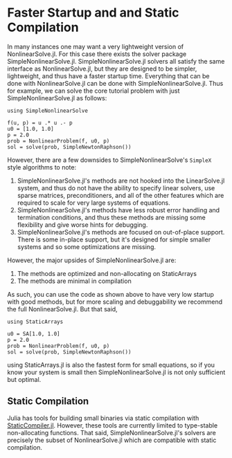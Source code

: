 # Faster Startup and and Static Compilation

In many instances one may want a very lightweight version of NonlinearSolve.jl. For this case there
exists the solver package SimpleNonlinearSolve.jl. SimpleNonlinearSolve.jl solvers all satisfy the
same interface as NonlinearSolve.jl, but they are designed to be simpler, lightweight, and thus
have a faster startup time. Everything that can be done with NonlinearSolve.jl can be done with
SimpleNonlinearSolve.jl. Thus for example, we can solve the core tutorial problem with just SimpleNonlinearSolve.jl
as follows:

```@example simple
using SimpleNonlinearSolve

f(u, p) = u .* u .- p
u0 = [1.0, 1.0]
p = 2.0
prob = NonlinearProblem(f, u0, p)
sol = solve(prob, SimpleNewtonRaphson())
```

However, there are a few downsides to SimpleNonlinearSolve's `SimpleX` style algorithms to note:

 1. SimpleNonlinearSolve.jl's methods are not hooked into the LinearSolve.jl system, and thus do not have
    the ability to specify linear solvers, use sparse matrices, preconditioners, and all of the other features
    which are required to scale for very large systems of equations.
 2. SimpleNonlinearSolve.jl's methods have less robust error handling and termination conditions, and thus
    these methods are missing some flexibility and give worse hints for debugging.
 3. SimpleNonlinearSolve.jl's methods are focused on out-of-place support. There is some in-place support,
    but it's designed for simple smaller systems and so some optimizations are missing.

However, the major upsides of SimpleNonlinearSolve.jl are:

 1. The methods are optimized and non-allocating on StaticArrays
 2. The methods are minimal in compilation

As such, you can use the code as shown above to have very low startup with good methods, but for more scaling and debuggability
we recommend the full NonlinearSolve.jl. But that said,

```@example simple
using StaticArrays

u0 = SA[1.0, 1.0]
p = 2.0
prob = NonlinearProblem(f, u0, p)
sol = solve(prob, SimpleNewtonRaphson())
```

using StaticArrays.jl is also the fastest form for small equations, so if you know your system is small then SimpleNonlinearSolve.jl
is not only sufficient but optimal.

## Static Compilation

Julia has tools for building small binaries via static compilation with [StaticCompiler.jl](https://github.com/tshort/StaticCompiler.jl).
However, these tools are currently limited to type-stable non-allocating functions. That said, SimpleNonlinearSolve.jl's solvers are
precisely the subset of NonlinearSolve.jl which are compatible with static compilation.
